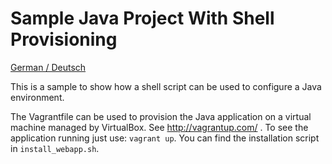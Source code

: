 Sample Java Project With Shell Provisioning
=============================

[German / Deutsch](LIESMICH.md)

This is a sample to show how a shell script can be used to configure a Java environment.

The Vagrantfile can be used to provision the Java application on a
virtual machine managed by VirtualBox. See http://vagrantup.com/
. To see the application running just use:
`vagrant up`. You can find the installation script in `install_webapp.sh`.
